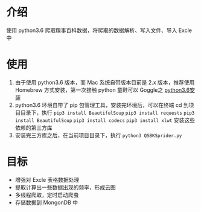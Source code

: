 # 介绍
使用 python3.6 爬取糗事百科数据，将爬取的数据解析、写入文件、导入 Excle 中

# 使用
1. 由于使用 python3.6 版本，而 Mac 系统自带版本目前是 2.x 版本，推荐使用 Homebrew 方式安装，第一次接触 python 童鞋可以 Goggle之 [python3.6安装](https://www.liaoxuefeng.com/wiki/0014316089557264a6b348958f449949df42a6d3a2e542c000/0014316090478912dab2a3a9e8f4ed49d28854b292f85bb000)
2. python3.6 环境自带了 pip 包管理工具，安装完环境后，可以在终端 cd 到项目目录下，执行 `pip3 install BeautifulSoup`  `pip3 install requests`  `pip3 install BeautifulSoup`  `pip3 install codecs`  `pip3 install xlwt`  安装这些依赖的第三方库
3. 安装完三方库之后，在当前项目目录下，执行 `python3 QSBKSprider.py`

# 目标
- 增强对 Excle 表格数据处理
- 提取计算出一些数据出现的频率，形成云图
- 多线程爬取，定时启动爬虫
- 存储数据到 MongonDB 中


